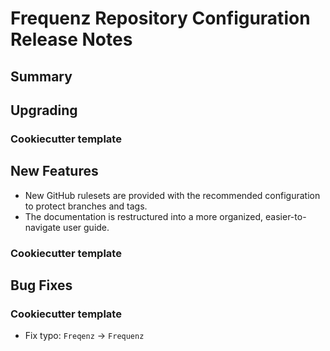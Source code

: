 # Frequenz Repository Configuration Release Notes

## Summary

<!-- Here goes a general summary of what this release is about -->

## Upgrading

<!-- Here goes notes on how to upgrade from previous versions, including deprecations and what they should be replaced with -->

### Cookiecutter template

<!-- Here upgrade steps for cookiecutter specifically -->

## New Features

- New GitHub rulesets are provided with the recommended configuration to protect branches and tags.
- The documentation is restructured into a more organized, easier-to-navigate user guide.

### Cookiecutter template

<!-- Here new features for cookiecutter specifically -->

## Bug Fixes

<!-- Here goes notable bug fixes that are worth a special mention or explanation -->

### Cookiecutter template

* Fix typo: `Freqenz` -> `Frequenz`

